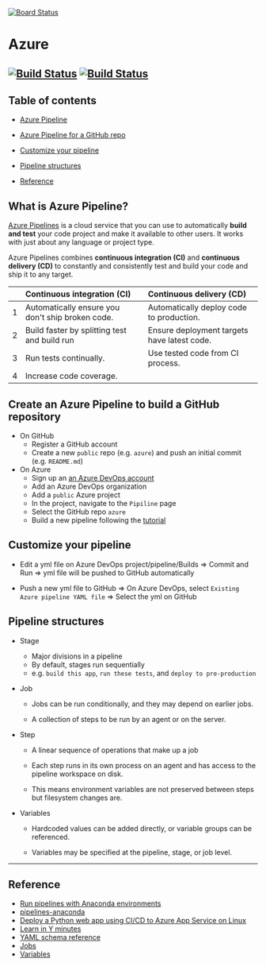 [![Board Status](https://dev.azure.com/dj-azure/36a60840-a111-4d3e-9c86-8f2e7ca54333/8daccbf9-d4b9-4419-9bc8-5c14e6d7ed47/_apis/work/boardbadge/6115b2ba-9d24-4833-b573-e04d19352cd7)](https://dev.azure.com/dj-azure/36a60840-a111-4d3e-9c86-8f2e7ca54333/_boards/board/t/8daccbf9-d4b9-4419-9bc8-5c14e6d7ed47/Microsoft.RequirementCategory)
# Azure

[![Build Status](https://dev.azure.com/dj-azure/dao1/_apis/build/status/dj-application.azure?branchName=master)](https://dev.azure.com/dj-azure/dao1/_build/latest?definitionId=1&branchName=master)   [![Build Status](https://dev.azure.com/dj-azure/dao1/_apis/build/status/dj-application.azure%20(3)?branchName=master)](https://dev.azure.com/dj-azure/dao1/_build/latest?definitionId=5&branchName=master)
---

## Table of contents

- [Azure Pipeline](#azure)

- [Azure Pipeline for a GitHub repo](#github)

- [Customize your pipeline](#customize)

- [Pipeline structures](#structure)

- [Reference](#ref)

## What is Azure Pipeline?

[Azure Pipelines](https://docs.microsoft.com/en-us/azure/devops/pipelines/get-started/what-is-azure-pipelines?view=azure-devops) is a cloud service that you can use to automatically **build and test** your code project and make it available to other users. It works with just about any language or project type.

Azure Pipelines combines **continuous integration (CI)** and **continuous delivery (CD)** to constantly and consistently test and build your code and ship it to any target.

|   |Continuous integration (CI)   |Continuous delivery (CD)   |
|---|:---|:---|
|1|Automatically ensure you don't ship broken code.   |Automatically deploy code to production.   |
|2|Build faster by splitting test and build run   |Ensure deployment targets have latest code.   |
|3|Run tests continually.   |Use tested code from CI process.     |
|4|Increase code coverage.   | |


## Create an Azure Pipeline to build a GitHub repository

- On GitHub
   * Register a GitHub account
   * Create a new `public` repo (e.g. `azure`) and push an initial commit (e.g. `README.md`)
- On Azure
   * Sign up an [an Azure DevOps account](https://azure.microsoft.com/en-us/services/devops/pipelines/)
   * Add an Azure DevOps organization
   * Add a `public` Azure project
   * In the project, navigate to the `Pipiline` page
   * Select the GitHub repo `azure`
   * Build a new pipeline following the [tutorial](https://docs.microsoft.com/en-us/azure/devops/pipelines/create-first-pipeline?view=azure-devops&tabs=tfs-2018-2)


## Customize your pipeline
  * Edit a yml file on Azure DevOps project/pipeline/Builds => Commit and Run => yml file will be pushed to GitHub automatically  

  * Push a new yml file to GitHub => On Azure DevOps, select `Existing Azure pipeline YAML file` => Select the yml on GitHub


## Pipeline structures

- Stage
  * Major divisions in a pipeline   
  * By default, stages run sequentially
  * e.g. `build this app`, `run these tests`, and `deploy to pre-production`

- Job
   * Jobs can be run conditionally, and they may depend on earlier jobs.

   * A collection of steps to be run by an agent or on the server.


-  Step  
   * A linear sequence of operations that make up a job

   * Each step runs in its own process on an agent and has access to the pipeline workspace on disk.

   * This means environment variables are not preserved between steps but filesystem changes are.


-  Variables
   * Hardcoded values can be added directly, or variable groups can be referenced.   

   * Variables may be specified at the pipeline, stage, or job level.


---
## Reference
 * [Run pipelines with Anaconda environments](https://docs.microsoft.com/en-us/azure/devops/pipelines/languages/anaconda?view=azure-devops&tabs=macos)
 * [pipelines-anaconda](https://github.com/MicrosoftDocs/pipelines-anaconda)
 * [Deploy a Python web app using CI/CD to Azure App Service on Linux](https://docs.microsoft.com/en-us/azure/devops/pipelines/languages/python-webapp?view=azure-devops)
 * [Learn in Y minutes](https://learnxinyminutes.com/docs/yaml/)
 * [YAML schema reference](https://docs.microsoft.com/en-us/azure/devops/pipelines/yaml-schema?view=azure-devops&tabs=schema)
 * [Jobs](https://docs.microsoft.com/en-us/azure/devops/pipelines/process/phases?view=azure-devops&tabs=yaml)
 * [Variables](https://docs.microsoft.com/en-us/azure/devops/pipelines/process/variables?view=azure-devops&tabs=yaml%2Cbatch)
